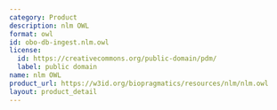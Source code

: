 ```yaml
---
category: Product
description: nlm OWL
format: owl
id: obo-db-ingest.nlm.owl
license:
  id: https://creativecommons.org/public-domain/pdm/
  label: public domain
name: nlm OWL
product_url: https://w3id.org/biopragmatics/resources/nlm/nlm.owl
layout: product_detail
---
```


